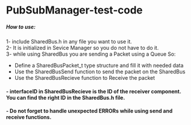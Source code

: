 # PubSubManager-test-code
##### How to use:
1- include SharedBus.h in any file you want to use it.   
2- It is initialized in Sevice Manager so you do not have to do it.   
3- while using SharedBus you are sending a Packet using a Queue So:    
  - Define a SharedBusPacket_t type structure and fill it with needed data    
  - Use the SharedBusSend function to send the packet on the SharedBus    
  - Use the SharedBusRecieve function to Receive the packet    

  #### - interfaceID in SharedBusRecieve is the ID of the receiver component. You can find the right ID in the SharedBus.h file.
  #### - Do not forget to handle unexpected ERRORs while using send and receive functions.
  
